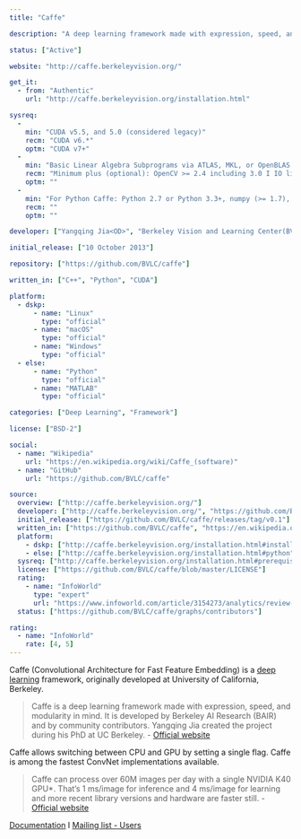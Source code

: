 ```yaml
---
title: "Caffe"

description: "A deep learning framework made with expression, speed, and modularity in mind"

status: ["Active"]

website: "http://caffe.berkeleyvision.org/"

get_it:
  - from: "Authentic"
    url: "http://caffe.berkeleyvision.org/installation.html"

sysreq:
  -
    min: "CUDA v5.5, and 5.0 (considered legacy)"
    recm: "CUDA v6.*"
    optm: "CUDA v7+"
  -
    min: "Basic Linear Algebra Subprograms via ATLAS, MKL, or OpenBLAS I Boost >= 1.55 I protobuf, glog, gflags, hdf5"
    recm: "Minimum plus (optional): OpenCV >= 2.4 including 3.0 I IO libraries: lmdb, leveldb (note: leveldb requires snappy) I cuDNN for GPU acceleration (v6)"
    optm: ""
  -
    min: "For Python Caffe: Python 2.7 or Python 3.3+, numpy (>= 1.7), boost-provided boost.python I For MATLAB Caffe: MATLAB with the mex compiler."
    recm: ""
    optm: ""

developer: ["Yangqing Jia<OD>", "Berkeley Vision and Learning Center(BVLC)/Berkeley AI Research(BAIR)"]

initial_release: ["10 October 2013"]

repository: ["https://github.com/BVLC/caffe"]

written_in: ["C++", "Python", "CUDA"]

platform:
  - dskp:
      - name: "Linux"
        type: "official"
      - name: "macOS"
        type: "official"
      - name: "Windows"
        type: "official"
  - else:
      - name: "Python"
        type: "official"
      - name: "MATLAB"
        type: "official"

categories: ["Deep Learning", "Framework"]

license: ["BSD-2"]

social:
  - name: "Wikipedia"
    url: "https://en.wikipedia.org/wiki/Caffe_(software)"
  - name: "GitHub"
    url: "https://github.com/BVLC/caffe"

source:
  overview: ["http://caffe.berkeleyvision.org/"]
  developer: ["http://caffe.berkeleyvision.org/", "https://github.com/BVLC/caffe/blob/master/README.md#caffe"]
  initial_release: ["https://github.com/BVLC/caffe/releases/tag/v0.1"]
  written_in: ["https://github.com/BVLC/caffe", "https://en.wikipedia.org/w/index.php?title=Caffe_(software)&oldid=881123611"]
  platform:
    - dskp: ["http://caffe.berkeleyvision.org/installation.html#installation"]
    - else: ["http://caffe.berkeleyvision.org/installation.html#python", "http://caffe.berkeleyvision.org/installation.html#matlab"]
  sysreq: ["http://caffe.berkeleyvision.org/installation.html#prerequisites"]
  license: ["https://github.com/BVLC/caffe/blob/master/LICENSE"]
  rating:
    - name: "InfoWorld"
      type: "expert"
      url: "https://www.infoworld.com/article/3154273/analytics/review-caffe-deep-learning-conquers-image-classification.html"
  status: ["https://github.com/BVLC/caffe/graphs/contributors"]

rating:
  - name: "InfoWorld"
    rate: [4, 5]
---
```

  Caffe (Convolutional Architecture for Fast Feature Embedding) is a [deep learning](/categories/deep-learning) framework, originally developed at University of California, Berkeley.
  
  > Caffe is a deep learning framework made with expression, speed, and modularity in mind. It is developed by Berkeley AI Research (BAIR) and by community contributors. Yangqing Jia created the project during his PhD at UC Berkeley.
  > \- [Official website](http://caffe.berkeleyvision.org/#caffe)
  
  Caffe allows switching between CPU and GPU by setting a single flag. Caffe is among the fastest ConvNet implementations available.
  > Caffe can process over 60M images per day with a single NVIDIA K40 GPU*. That’s 1 ms/image for inference and 4 ms/image for learning and more recent library versions and hardware are faster still. \- [Official website](http://caffe.berkeleyvision.org/#why-caffe)
  
  [Documentation](http://caffe.berkeleyvision.org/#Documentation) I [Mailing list - Users](https://groups.google.com/forum/#!forum/caffe-users)


